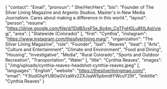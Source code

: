 {
  "contact": "Email",
  "pronoun": " She/Her/Hers",
  "bio": "Founder of The Silver Lining Magazine and Argento Studios. Master's in New Media Journalism. Cares about making a difference in this world.",
  "layout": "person",
  "resume": "https://drive.google.com/file/d/1DdBSvsF5e_6o4m_CgTFgH0Lu8filLAsl/view",
  "area": [
    "Statewide (Colorado)"
  ],
  "first": "Cynthia",
  "instagram": "https://www.instagram.com/thesilverlining.mag/",
  "organization": "The Silver Lining Magazine",
  "role": "Founder",
  "last": "Reaves",
  "beat": [
    "Arts",
    "Culture and Entertainment",
    "Climate and Environment",
    "Food and Dining",
    "Housing",
    "Investigative",
    "Media",
    "Rural Colorado",
    "Sports and Outdoor Recreation",
    "Transportation",
    "Water"
  ],
  "title": "Cynthia Reaves",
  "images": [
    "/img/uploads/cynthia-reaves-headshot-cynthia-reaves.jpeg"
  ],
  "languages": "English",
  "website": "https://thesilverliningmag.com/",
  "email": "Y3ludGhpYUB0aGVzaWx2ZXJsaW5pbmdtYWcuY29t",
  "linktitle": "Cynthia Reaves"
}